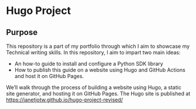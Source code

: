 # Hugo Project

## Purpose

This repository is a part of my portfolio through which I aim to showcase my Technical writing skills. In this repository, I aim to impart two main ideas:
- An how-to guide to install and configure a Python SDK library
- How to publish this guide on a website using Hugo and GitHub Actions and host it on GitHub Pages.

We’ll walk through the process of building a website using Hugo, a static site generator, and hosting it on GitHub Pages. The Hugo site is published at https://janetjotw.github.io/hugo-project-revised/
